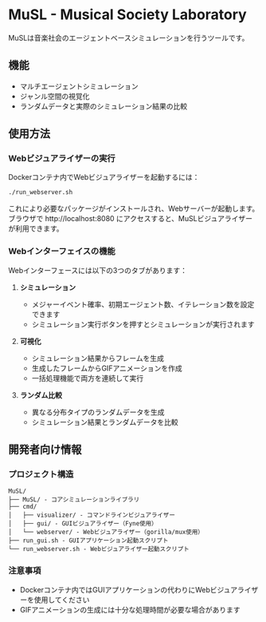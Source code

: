 # MuSL - Musical Society Laboratory

MuSLは音楽社会のエージェントベースシミュレーションを行うツールです。

## 機能

- マルチエージェントシミュレーション
- ジャンル空間の視覚化
- ランダムデータと実際のシミュレーション結果の比較

## 使用方法

### Webビジュアライザーの実行

Dockerコンテナ内でWebビジュアライザーを起動するには：

```bash
./run_webserver.sh
```

これにより必要なパッケージがインストールされ、Webサーバーが起動します。
ブラウザで http://localhost:8080 にアクセスすると、MuSLビジュアライザーが利用できます。

### Webインターフェイスの機能

Webインターフェースには以下の3つのタブがあります：

1. **シミュレーション**
   - メジャーイベント確率、初期エージェント数、イテレーション数を設定できます
   - シミュレーション実行ボタンを押すとシミュレーションが実行されます

2. **可視化**
   - シミュレーション結果からフレームを生成
   - 生成したフレームからGIFアニメーションを作成
   - 一括処理機能で両方を連続して実行

3. **ランダム比較**
   - 異なる分布タイプのランダムデータを生成
   - シミュレーション結果とランダムデータを比較

## 開発者向け情報

### プロジェクト構造

```
MuSL/
├── MuSL/ - コアシミュレーションライブラリ
├── cmd/
│   ├── visualizer/ - コマンドラインビジュアライザー
│   ├── gui/ - GUIビジュアライザー（Fyne使用）
│   └── webserver/ - Webビジュアライザー（gorilla/mux使用）
├── run_gui.sh - GUIアプリケーション起動スクリプト
└── run_webserver.sh - Webビジュアライザー起動スクリプト
```

### 注意事項

- Dockerコンテナ内ではGUIアプリケーションの代わりにWebビジュアライザーを使用してください
- GIFアニメーションの生成には十分な処理時間が必要な場合があります 